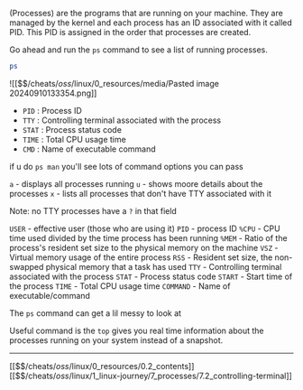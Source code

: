 (Processes) are the programs that are running on your machine. 
They are managed by the kernel and each process has an ID associated with it called PID.
This PID is assigned in the order that processes are created. 

Go ahead and run the `ps` command to see a list of running processes.

``` bash
ps 
```

![[$$$/$cheats/$oss/$linux/0_resources/media/Pasted image 20240910133354.png]]

- `PID` : Process ID
- `TTY` : Controlling terminal associated with the process
- `STAT` : Process status code
- `TIME` : Total CPU usage time
- `CMD` : Name of executable command

if u do `ps man` you'll see lots of command options you can pass

`a` - displays all processes running
`u` - shows moore details about the processes
`x` - lists all processes that don't have TTY associated with it

Note: no TTY processes have a `?` in that field

`USER` - effective user (those who are using it)
`PID` - process ID
`%CPU` - CPU time used divided by the time process has been running
`%MEM` - Ratio of the process's resident set size to the physical memory on the machine
`VSZ` - Virtual memory usage of the entire process
`RSS` - Resident set size, the non-swapped physical memory that a task has used
`TTY` - Controlling terminal associated with the process
`STAT` - Process status code
`START` - Start time of the process
`TIME` - Total CPU usage time
`COMMAND` - Name of executable/command

The `ps` command can get a lil messy to look at

Useful command is the `top` gives you real time information about the processes running on your system instead of a snapshot.


---
[[$$$/$cheats/$oss/$linux/0_resources/0.2_contents]]
[[$$$/$cheats/$oss/$linux/1_linux-journey/7_processes/7.2_controlling-terminal]]